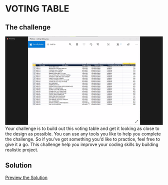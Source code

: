 # VOTING TABLE

## The challenge

![Design preview for the voting table](./assets/design/IMG_37410001.png)
Your challenge is to build out this voting table and get it looking as close to the design as possible. You can use any tools you like to help you complete the challenge. So if you've got something you'd like to practice, feel free to give it a go. This challenge help you improve your coding skills by building realistic project.

## Solution
[Preview the Solution](https://julietoge.github.io/Voting-Table/)